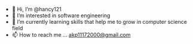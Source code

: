 - 👋 Hi, I’m @hancy121
- 👀 I’m interested in software engineering
- 🌱 I’m currently learning skills that help me to grow in computer science field
- 📫 How to reach me ... akp11172000@gmail.com
 <!---
hancy121/hancy121 is a ✨ special ✨ repository because its `README.md` (this file) appears on your GitHub profile.
--->

